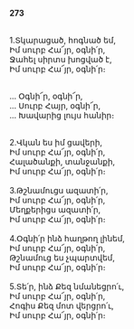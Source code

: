 **273**

\
1.Տկարացած, հոգնած եմ,\
Իմ սուրբ Հա՜յր, օգնի՛ր,\
Ջահել սիրտս խոցված է,\
Իմ սուրբ Հա՜յր, օգնի՛ր։

\
 ... Օգնի՜ր, օգնի՜ր,\
 ... Սուրբ Հայր, օգնի՜ր,\
 ... Խավարից լույս հանիր։

\
2.Վկան ես իմ ցավերի,\
Իմ սուրբ Հա՜յր, օգնի՛ր,\
Հալածանքի, տանջանքի,\
Իմ սուրբ Հա՜յր, օգնի՛ր։\
\
3.Թշնամուցս ազատի՛ր,\
Իմ սուրբ Հա՜յր, օգնի՛ր,\
Մեղքերիցս ազատի՛ր,\
Իմ սուրբ Հա՜յր, օգնի՛ր։\
\
4.Օգնի՛ր ինձ հաղթող լինեմ,\
Իմ սուրբ Հա՜յր, օգնի՛ր,\
Թշնամուց ես չպարտվեմ,\
Իմ սուրբ Հա՜յր, օգնի՛ր։\
\
5.Տե՛ր, ինձ Քեզ նմանեցրո՛ւ,\
Իմ սուրբ Հա՜յր, օգնի՛ր,\
Հոգիս Քեզ մոտ վերցրո՛ւ,\
Իմ սուրբ Հա՜յր, օգնի՛ր։
